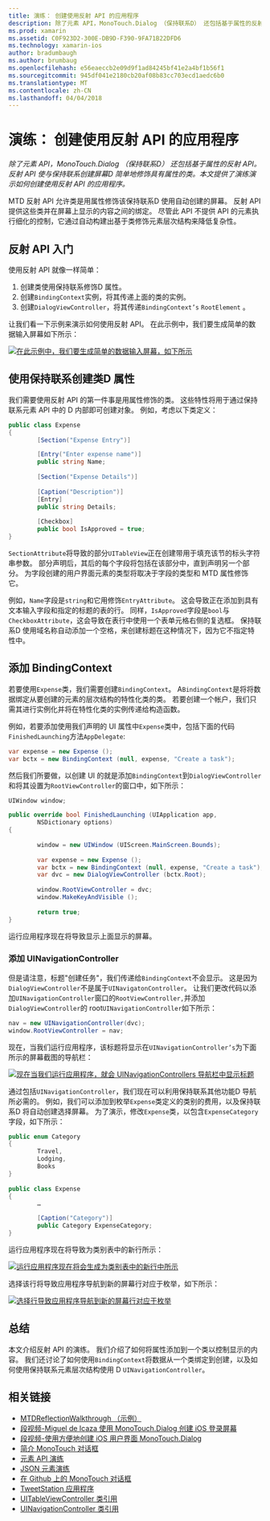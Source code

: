 ```yaml
---
title: 演练： 创建使用反射 API 的应用程序
description: 除了元素 API，MonoTouch.Dialog （保持联系D） 还包括基于属性的反射 API。 反射 API 使与保持联系创建屏幕D 简单地修饰具有属性的类。 本文提供了演练演示如何创建使用反射 API 的应用程序。
ms.prod: xamarin
ms.assetid: C0F923D2-300E-DB9D-F390-9FA71B22DFD6
ms.technology: xamarin-ios
author: bradumbaugh
ms.author: brumbaug
ms.openlocfilehash: e56eaeccb2e09d9f1ad84245bf41e2a4bf1b56f1
ms.sourcegitcommit: 945df041e2180cb20af08b83cc703ecd1aedc6b0
ms.translationtype: MT
ms.contentlocale: zh-CN
ms.lasthandoff: 04/04/2018
---
```

# <a name="walkthrough-creating-an-application-using-the-reflection-api"></a>演练： 创建使用反射 API 的应用程序

_除了元素 API，MonoTouch.Dialog （保持联系D） 还包括基于属性的反射 API。反射 API 使与保持联系创建屏幕D 简单地修饰具有属性的类。本文提供了演练演示如何创建使用反射 API 的应用程序。_


MTD 反射 API 允许类是用属性修饰该保持联系D 使用自动创建的屏幕。 反射 API 提供这些类并在屏幕上显示的内容之间的绑定。 尽管此 API 不提供 API 的元素执行细化的控制，它通过自动构建出基于类修饰元素层次结构来降低复杂性。

 <a name="Getting_Started_with_the_Reflection_API" />


## <a name="getting-started-with-the-reflection-api"></a>反射 API 入门

使用反射 API 就像一样简单：

1.  创建类使用保持联系修饰D 属性。
1.  创建`BindingContext`实例，将其传递上面的类的实例。 
1.  创建`DialogViewController`，将其传递`BindingContext’s` `RootElement` 。 


让我们看一下示例来演示如何使用反射 API。 在此示例中，我们要生成简单的数据输入屏幕如下所示：

 [![](reflection-api-walkthrough-images/01-expense-entry.png "在此示例中，我们要生成简单的数据输入屏幕，如下所示")](reflection-api-walkthrough-images/01-expense-entry.png#lightbox)

 <a name="Creating_a_Class_with_MT.D_Attributes" />


## <a name="creating-a-class-with-mtd-attributes"></a>使用保持联系创建类D 属性

我们需要使用反射 API 的第一件事是用属性修饰的类。 这些特性将用于通过保持联系元素 API 中的 D 内部即可创建对象。 例如，考虑以下类定义：

```csharp
public class Expense
{
        [Section("Expense Entry")]

        [Entry("Enter expense name")]
        public string Name;
        
        [Section("Expense Details")]
  
        [Caption("Description")]
        [Entry]
        public string Details;
        
        [Checkbox]
        public bool IsApproved = true;
}
```

`SectionAttribute`将导致的部分`UITableView`正在创建带用于填充该节的标头字符串参数。 部分声明后，其后的每个字段将包括在该部分中，直到声明另一个部分。
为字段创建的用户界面元素的类型将取决于字段的类型和 MTD 属性修饰它。

例如，`Name`字段是`string`和它用修饰`EntryAttribute`。 这会导致正在添加到具有文本输入字段和指定的标题的表的行。 同样，`IsApproved`字段是`bool`与`CheckboxAttribute`，这会导致在表行中使用一个表单元格右侧的复选框。 保持联系D 使用域名称自动添加一个空格，来创建标题在这种情况下，因为它不指定特性中。

 <a name="Adding_the_BindingContext" />


## <a name="adding-the-bindingcontext"></a>添加 BindingContext

若要使用`Expense`类，我们需要创建`BindingContext`。 A`BindingContext`是将将数据绑定从要创建的元素的层次结构的特性化类的类。 若要创建一个帐户，我们只需其进行实例化并将在特性化类的实例传递给构造函数。

例如，若要添加使用我们声明的 UI 属性中`Expense`类中，包括下面的代码`FinishedLaunching`方法`AppDelegate`:

```csharp
var expense = new Expense ();
var bctx = new BindingContext (null, expense, "Create a task");
```

然后我们所要做，以创建 UI 的就是添加`BindingContext`到`DialogViewController`和将其设置为`RootViewController`的窗口中，如下所示：

```csharp
UIWindow window;

public override bool FinishedLaunching (UIApplication app, 
        NSDictionary options)
{
   
        window = new UIWindow (UIScreen.MainScreen.Bounds);
            
        var expense = new Expense ();
        var bctx = new BindingContext (null, expense, "Create a task");
        var dvc = new DialogViewController (bctx.Root);
            
        window.RootViewController = dvc;
        window.MakeKeyAndVisible ();
            
        return true;
}
```

运行应用程序现在将导致显示上面显示的屏幕。

 <a name="Adding_a_UINavigationController" />


### <a name="adding-a-uinavigationcontroller"></a>添加 UINavigationController

但是请注意，标题"创建任务"，我们传递给`BindingContext`不会显示。 这是因为`DialogViewController`不是属于`UINavigatonController`。 让我们更改代码以添加`UINavigationController`窗口的`RootViewController,`并添加`DialogViewController`的 root`UINavigationController`如下所示：

```csharp
nav = new UINavigationController(dvc);
window.RootViewController = nav;
```

现在，当我们运行应用程序，该标题将显示在`UINavigationController’s`为下面所示的屏幕截图的导航栏：

 [![](reflection-api-walkthrough-images/02-create-task.png "现在当我们运行应用程序，就会 UINavigationControllers 导航栏中显示标题")](reflection-api-walkthrough-images/02-create-task.png#lightbox)

通过包括`UINavigationController`，我们现在可以利用保持联系其他功能D 导航所必需的。 例如，我们可以添加到枚举`Expense`类定义的类别的费用，以及保持联系D 将自动创建选择屏幕。 为了演示，修改`Expense`类，以包含`ExpenseCategory`字段，如下所示：

```csharp
public enum Category
{
        Travel,
        Lodging,
        Books
}
        
public class Expense
{
        …

        [Caption("Category")]
        public Category ExpenseCategory;
}
```

运行应用程序现在将导致为类别表中的新行所示：

 [![](reflection-api-walkthrough-images/03-set-details.png "运行应用程序现在将会生成为类别表中的新行中所示")](reflection-api-walkthrough-images/03-set-details.png#lightbox)

选择该行将导致应用程序导航到新的屏幕行对应于枚举，如下所示：

 [![](reflection-api-walkthrough-images/04-set-category.png "选择行导致应用程序导航到新的屏幕行对应于枚举")](reflection-api-walkthrough-images/04-set-category.png#lightbox)

 <a name="Summary" />


## <a name="summary"></a>总结

本文介绍反射 API 的演练。 我们介绍了如何将属性添加到一个类以控制显示的内容。 我们还讨论了如何使用`BindingContext`将数据从一个类绑定到创建，以及如何使用保持联系元素层次结构使用 D `UINavigationController`。


## <a name="related-links"></a>相关链接

- [MTDReflectionWalkthrough （示例）](https://developer.xamarin.com/samples/MTDReflectionWalkthrough/)
- [段视频-Miguel de Icaza 使用 MonoTouch.Dialog 创建 iOS 登录屏幕](http://youtu.be/3butqB1EG0c)
- [段视频-使用方便地创建 iOS 用户界面 MonoTouch.Dialog](http://youtu.be/j7OC5r8ZkYg)
- [简介 MonoTouch 对话框](~/ios/user-interface/monotouch.dialog/index.md)
- [元素 API 演练](~/ios/user-interface/monotouch.dialog/elements-api-walkthrough.md)
- [JSON 元素演练](~/ios/user-interface/monotouch.dialog/monotouch.dialog-json-markup.md)
- [在 Github 上的 MonoTouch 对话框](https://github.com/migueldeicaza/MonoTouch.Dialog)
- [TweetStation 应用程序](https://github.com/migueldeicaza/TweetStation)
- [UITableViewController 类引用](http://developer.apple.com/library/ios/#DOCUMENTATION/UIKit/Reference/UITableViewController_Class/Reference/Reference.html)
- [UINavigationController 类引用](http://developer.apple.com/library/ios/#documentation/UIKit/Reference/UINavigationController_Class/Reference/Reference.html)

